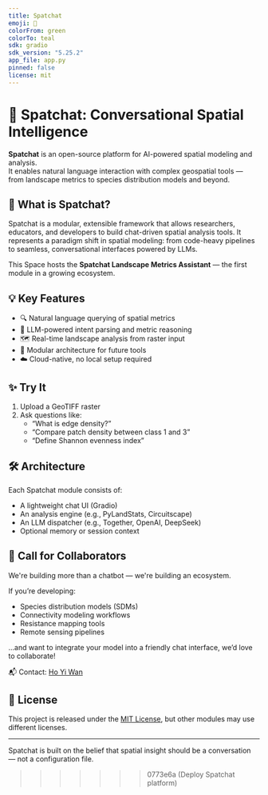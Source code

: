 ```yaml
---
title: Spatchat
emoji: 🌲
colorFrom: green
colorTo: teal
sdk: gradio
sdk_version: "5.25.2"
app_file: app.py
pinned: false
license: mit
---
```


# 🌲 Spatchat: Conversational Spatial Intelligence

**Spatchat** is an open-source platform for AI-powered spatial modeling and analysis.  
It enables natural language interaction with complex geospatial tools — from landscape metrics to species distribution models and beyond.

## 🚀 What is Spatchat?

Spatchat is a modular, extensible framework that allows researchers, educators, and developers to build chat-driven spatial analysis tools. It represents a paradigm shift in spatial modeling: from code-heavy pipelines to seamless, conversational interfaces powered by LLMs.

This Space hosts the **Spatchat Landscape Metrics Assistant** — the first module in a growing ecosystem.

## 💡 Key Features

- 🔍 Natural language querying of spatial metrics
- 🧠 LLM-powered intent parsing and metric reasoning
- 🗺️ Real-time landscape analysis from raster input
- 🧩 Modular architecture for future tools
- ☁️ Cloud-native, no local setup required

## ✨ Try It

1. Upload a GeoTIFF raster
2. Ask questions like:
   - “What is edge density?”
   - “Compare patch density between class 1 and 3”
   - “Define Shannon evenness index”

## 🛠 Architecture

Each Spatchat module consists of:
- A lightweight chat UI (Gradio)
- An analysis engine (e.g., PyLandStats, Circuitscape)
- An LLM dispatcher (e.g., Together, OpenAI, DeepSeek)
- Optional memory or session context

## 🤝 Call for Collaborators

We're building more than a chatbot — we're building an ecosystem.

If you’re developing:
- Species distribution models (SDMs)
- Connectivity modeling workflows
- Resistance mapping tools
- Remote sensing pipelines

…and want to integrate your model into a friendly chat interface, we’d love to collaborate!

📬 Contact: [Ho Yi Wan](mailto:hoyiwan@gmail.com)

## 📜 License

This project is released under the [MIT License](LICENSE), but other modules may use different licenses.

---

Spatchat is built on the belief that spatial insight should be a conversation — not a configuration file.
>>>>>>> 0773e6a (Deploy Spatchat platform)
